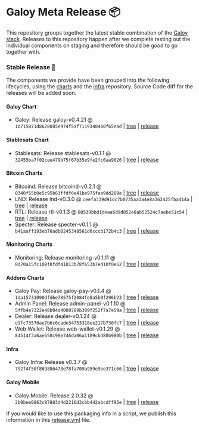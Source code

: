 # Galoy Meta Release 📦

This repository groups together the latest stable combination of the [Galoy stack](https://github.com/GaloyMoney/awesome-galoy#tech-components). 
Releases to this repository happen after we complete testing out the individual components on staging and therefore should be good to go together with.

### Stable Release 🎉

The components we provide have been grouped into the following lifecycles, using the [charts](https://github.com/GaloyMoney/charts) and the [infra](https://github.com/GaloyMoney/galoy-infra) repository. 
Source Code diff for the releases will be added soon.

#### Galoy Chart
- Galoy: Release galoy-v0.4.21 @ `1d715871d8628085e974f5af7119348460f65ead` | [tree](https://github.com/GaloyMoney/charts/tree/1d715871d8628085e974f5af7119348460f65ead/charts/galoy) | [release](https://github.com/GaloyMoney/charts/releases/tag/galoy-v0.4.21)

#### Stablesats Chart
- Stablesats: Release stablesats-v0.1.1 @ `32455ba7f02cee479b75f67b35e9fe2fc0aa9026` | [tree](https://github.com/GaloyMoney/charts/tree/32455ba7f02cee479b75f67b35e9fe2fc0aa9026/charts/stablesats) | [release](https://github.com/GaloyMoney/charts/releases/tag/stablesats-v0.1.1)

#### Bitcoin Charts
- Bitcoind: Release bitcoind-v0.2.1 @ `0340f55b0e5c95b63ffdf6e41be975faa9dd289e` | [tree](https://github.com/GaloyMoney/charts/tree/0340f55b0e5c95b63ffdf6e41be975faa9dd289e/charts/bitcoind) | [release](https://github.com/GaloyMoney/charts/releases/tag/bitcoind-v0.2.1)
- LND: Release lnd-v0.3.0 @ `ceefa339d91dc7b0735aa3a4e8a362425fba414a` | [tree](https://github.com/GaloyMoney/charts/tree/ceefa339d91dc7b0735aa3a4e8a362425fba414a/charts/lnd) | [release](https://github.com/GaloyMoney/charts/releases/tag/lnd-v0.3.0)
- RTL: Release rtl-v0.1.3 @ `08539bbd1deaa6d9d052e8ab52524c7aebe51c54` | [tree](https://github.com/GaloyMoney/charts/tree/08539bbd1deaa6d9d052e8ab52524c7aebe51c54/charts/rtl) | [release](https://github.com/GaloyMoney/charts/releases/tag/rtl-v0.1.3)
- Specter: Release specter-v0.1.1 @ `b41aaff193eb70adb0245348561d6cccb172b4c3` | [tree](https://github.com/GaloyMoney/charts/tree/b41aaff193eb70adb0245348561d6cccb172b4c3/charts/specter) | [release](https://github.com/GaloyMoney/charts/releases/tag/specter-v0.1.1)

#### Monitoring Charts
- Monitoring: Release monitoring-v0.1.11 @ `8d70a15fc108f8fdf41813b78f653b7ed10f0e52` | [tree](https://github.com/GaloyMoney/charts/tree/8d70a15fc108f8fdf41813b78f653b7ed10f0e52/charts/monitoring) | [release](https://github.com/GaloyMoney/charts/releases/tag/monitoring-v0.1.11)

#### Addons Charts
- Galoy Pay: Release galoy-pay-v0.1.4 @ `1da15731090dfd6e78575f2084fe8a5b0f296b23` | [tree](https://github.com/GaloyMoney/charts/tree/1da15731090dfd6e78575f2084fe8a5b0f296b23/charts/galoy-pay) | [release](https://github.com/GaloyMoney/charts/releases/tag/galoy-pay-v0.1.4)
- Admin Panel: Release admin-panel-v0.1.10 @ `5ffb4e7322e48b04d4008789b309f252f7a7e59a` | [tree](https://github.com/GaloyMoney/charts/tree/5ffb4e7322e48b04d4008789b309f252f7a7e59a/charts/admin-panel) | [release](https://github.com/GaloyMoney/charts/releases/tag/admin-panel-v0.1.10)
- Dealer: Release dealer-v0.1.24 @ `e9fc73570ae7b6c6cade34753318ee217b730fc7` | [tree](https://github.com/GaloyMoney/charts/tree/e9fc73570ae7b6c6cade34753318ee217b730fc7/charts/dealer) | [release](https://github.com/GaloyMoney/charts/releases/tag/dealer-v0.1.24)
- Web Wallet: Release web-wallet-v0.1.29 @ `84514f3a6ae558c98e746da06a1109cbd80b980b` | [tree](https://github.com/GaloyMoney/charts/tree/84514f3a6ae558c98e746da06a1109cbd80b980b/charts/web_wallet) | [release](https://github.com/GaloyMoney/charts/releases/tag/web-wallet-v0.1.29)

#### Infra

- Galoy Infra: Release v0.3.7 @ `792f4f50f869886473e78fa709a959e9ee371c66` | [tree](https://github.com/GaloyMoney/galoy-infra/tree/792f4f50f869886473e78fa709a959e9ee371c66) | [release](https://github.com/GaloyMoney/galoy-infra/releases/tag/v0.3.7)

#### Galoy Mobile

- Galoy Mobile: Release 2.0.32 @ `2b0bee0863c87883d4d2216d3cbb442abcdff95e` | [tree](https://github.com/GaloyMoney/galoy-mobile/tree/2b0bee0863c87883d4d2216d3cbb442abcdff95e) | [release](https://github.com/GaloyMoney/galoy-mobile/releases/tag/2.0.32)

If you would like to use this packaging info in a script, we publish this information in this [release.yml](./release.yml) file.

